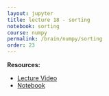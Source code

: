 ```yaml
---
layout: jupyter
title: lecture 18 - sorting
notebook: sorting
course: numpy
permalink: /brain/numpy/sorting
order: 23
---
```


**Resources:**
- [Lecture Video](https://youtu.be/SjM6AjOn5QU?feature=shared)
- [Notebook](/assets/notebooks/sorting.ipynb)
